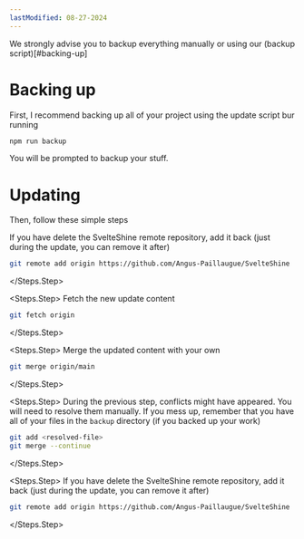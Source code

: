 ```yaml
---
lastModified: 08-27-2024
---
```


<script>
  import { Steps, Note } from "$lib/components"
</script>

<Note type="warning">

We strongly advise you to backup everything manually or using our (backup script)[#backing-up]

</Note>

# Backing up

First, I recommend backing up all of your project using the update script bur running

```bash no-line-numbers
npm run backup
```

You will be prompted to backup your stuff.


# Updating

Then, follow these simple steps

<Steps>
<Steps.Step>
If you have delete the SvelteShine remote repository, add it back (just during the update, you can remove it after)

```bash no-line-numbers
git remote add origin https://github.com/Angus-Paillaugue/SvelteShine
```
</Steps.Step>

<Steps.Step>
Fetch the new update content

```bash no-line-numbers
git fetch origin
```
</Steps.Step>

<Steps.Step>
Merge the updated content with your own

```bash no-line-numbers
git merge origin/main
```
</Steps.Step>

<Steps.Step>
During the previous step, conflicts might have appeared. You will need to resolve them manually. If you mess up, remember that you have all of your files in the `backup` directory (if you backed up your work)

```bash no-line-numbers
git add <resolved-file>
git merge --continue
```
</Steps.Step>

<Steps.Step>
If you have delete the SvelteShine remote repository, add it back (just during the update, you can remove it after)

```bash no-line-numbers
git remote add origin https://github.com/Angus-Paillaugue/SvelteShine
```
</Steps.Step>
</Steps>
